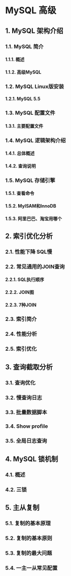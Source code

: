 # MySQL 高级

## 1. MySQL 架构介绍

### 1.1. MySQL 简介

#### 1.1.1. 概述

#### 1.1.2. 高级MySQL

### 1.2. MySQL Linux版安装

#### 1.2.1. MySQL 5.5

### 1.3. MySQL 配置文件

#### 1.3.1. 主要配置文件

### 1.4. MySQL 逻辑架构介绍

#### 1.4.1. 总体概述

#### 1.4.2. 查询说明

### 1.5. MySQL 存储引擎

#### 1.5.1. 查看命令

#### 1.5.2. MyISAM和InnoDB

#### 1.5.3. 阿里巴巴、淘宝用哪个

## 2. 索引优化分析

### 2.1. 性能下降 SQL慢

### 2.2. 常见通用的JOIN查询

#### 2.2.1. SQL执行顺序

#### 2.2.2. JOIN图

#### 2.2.3. 7种JOIN

### 2.3. 索引简介

### 2.4. 性能分析

### 2.5. 索引优化

## 3. 查询截取分析

### 3.1. 查询优化

### 3.2. 慢查询日志

### 3.3. 批量数据脚本

### 3.4. Show profile

### 3.5. 全局日志查询

## 4. MySQL 锁机制

### 4.1. 概述

### 4.2. 三锁

## 5. 主从复制

### 5.1. 复制的基本原理

### 5.2. 复制的基本原则

### 5.3. 复制的最大问题

### 5.4. 一主一从常见配置
